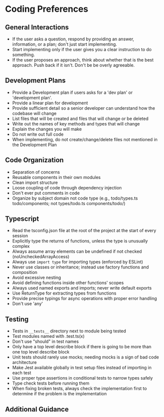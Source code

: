 # Coding Preferences

## General Interactions

- If the user asks a question, respond by providing an answer, information, or a plan; don't just start implementing.
- Start implementing only if the user gives you a clear instruction to do something.
- If the user proposes an approach, think about whether that is the best approach. Push back if it isn't. Don't be be overly agreeable.

## Development Plans

- Provide a Development plan if users asks for a 'dev plan' or 'development plan'.
- Provide a linear plan for development
- Provide sufficient detail so a senior developer can understand how the codebase will change
- List files that will be created and files that will change or be deleted
- Write out the names of key methods and types that will change
- Explain the changes you will make
- Do not write out full code
- When implementing, do not create/change/delete files not mentioned in the Development Plan

## Code Organization

- Separation of concerns
- Reusable components in their own modules
- Clean import structure
- Loose coupling of code through dependency injection
- Don't ever put comments in code
- Organize by subject domain not code type (e.g., todo/types.ts todo/components; not types/todo.ts components/todo/)

## Typescript

- Read the tsconfig.json file at the root of the project at the start of every session
- Explicitly type the returns of functions, unless the type is unusually complex
- Always assume array elements can be undefined if not checked (noUncheckedArrayAccess)
- Always use `import type` for importing types (enforced by ESLint)
- Never use classes or inheritance; instead use factory functions and composition
- Avoid excessive nesting
- Avoid defining functions inside other functions' scopes
- Always used named exports and imports; never write default exports
- Use ReturnType<typeof function> for extracting types from functions
- Provide precise typings for async operations with proper error handling
- Don't use 'any'

## Testing

- Tests in `__tests__` directory next to module being tested
- Test modules named with .test.ts(x)
- Don't use "should" in test names
- Only have a top level describe block if there is going to be more than one top level describe block
- Unit tests should rarely use mocks; needing mocks is a sign of bad code architecture
- Make Jest available globally in test setup files instead of importing in each test
- Use proper type assertions in conditional tests to narrow types safely
- Type check tests before running them
- When fixing broken tests, always check the implementation first to determine if the problem is the implementation

## Additional Guidance
